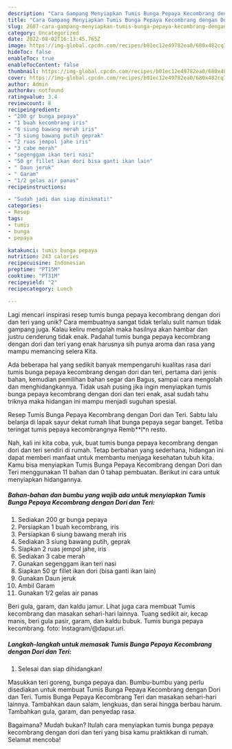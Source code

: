 ```yaml
---
description: "Cara Gampang Menyiapkan Tumis Bunga Pepaya Kecombrang dengan Dori dan Teri yang Mantap"
title: "Cara Gampang Menyiapkan Tumis Bunga Pepaya Kecombrang dengan Dori dan Teri yang Mantap"
slug: 2607-cara-gampang-menyiapkan-tumis-bunga-pepaya-kecombrang-dengan-dori-dan-teri-yang-mantap
category: Uncategorized
date: 2022-08-02T16:13:45.765Z
image: https://img-global.cpcdn.com/recipes/b01ec12e49782ea0/680x482cq70/tumis-bunga-pepaya-kecombrang-dengan-dori-dan-teri-foto-resep-utama.jpg
hideToc: false
enableToc: true
enableTocContent: false
thumbnail: https://img-global.cpcdn.com/recipes/b01ec12e49782ea0/680x482cq70/tumis-bunga-pepaya-kecombrang-dengan-dori-dan-teri-foto-resep-utama.jpg
cover: https://img-global.cpcdn.com/recipes/b01ec12e49782ea0/680x482cq70/tumis-bunga-pepaya-kecombrang-dengan-dori-dan-teri-foto-resep-utama.jpg
author: Admin
authorAv: notfound
ratingvalue: 3.4
reviewcount: 8
recipeingredient:
- "200 gr bunga pepaya"
- "1 buah kecombrang iris"
- "6 siung bawang merah iris"
- "3 siung bawang putih geprak"
- "2 ruas jempol jahe iris"
- "3 cabe merah"
- "segenggam ikan teri nasi"
- "50 gr fillet ikan dori bisa ganti ikan lain"
- " Daun jeruk"
- " Garam"
- "1/2 gelas air panas"
recipeinstructions:

- "Sudah jadi dan siap dinikmati!"
categories:
- Resep
tags:
- tumis
- bunga
- pepaya

katakunci: tumis bunga pepaya 
nutrition: 243 calories
recipecuisine: Indonesian
preptime: "PT15M"
cooktime: "PT31M"
recipeyield: "2"
recipecategory: Lunch

---
```





Lagi mencari inspirasi resep tumis bunga pepaya kecombrang dengan dori dan teri yang unik? Cara membuatnya sangat tidak terlalu sulit namun tidak gampang juga. Kalau keliru mengolah maka hasilnya akan hambar dan justru cenderung tidak enak. Padahal tumis bunga pepaya kecombrang dengan dori dan teri yang enak harusnya sih punya aroma dan rasa yang mampu memancing selera Kita.





Ada beberapa hal yang sedikit banyak mempengaruhi kualitas rasa dari tumis bunga pepaya kecombrang dengan dori dan teri, pertama dari jenis bahan, kemudian pemilihan bahan segar dan Bagus, sampai cara mengolah dan menghidangkannya. Tidak usah pusing jika ingin menyiapkan tumis bunga pepaya kecombrang dengan dori dan teri enak,      asal sudah tahu triknya maka hidangan ini mampu menjadi suguhan spesial.














Resep Tumis Bunga Pepaya Kecombrang dengan Dori dan Teri. Sabtu lalu belanja di lapak sayur dekat rumah lihat bunga pepaya segar banget. Tetiba teringat tumis pepaya kecombrangnya Remb**l*n resto.






Nah, kali ini kita coba, yuk, buat tumis bunga pepaya kecombrang dengan dori dan teri sendiri di rumah. Tetap berbahan yang sederhana, hidangan ini dapat memberi manfaat untuk membantu menjaga kesehatan tubuh kita. Kamu bisa menyiapkan Tumis Bunga Pepaya Kecombrang dengan Dori dan Teri menggunakan 11 bahan dan 0 tahap pembuatan. Berikut ini cara untuk menyiapkan hidangannya.

<!--inarticleads1-->

##### Bahan-bahan dan bumbu yang wajib ada untuk menyiapkan Tumis Bunga Pepaya Kecombrang dengan Dori dan Teri:

1. Sediakan 200 gr bunga pepaya
1. Persiapkan 1 buah kecombrang, iris
1. Persiapkan 6 siung bawang merah iris
1. Sediakan 3 siung bawang putih, geprak
1. Siapkan 2 ruas jempol jahe, iris
1. Sediakan 3 cabe merah
1. Gunakan segenggam ikan teri nasi
1. Siapkan 50 gr fillet ikan dori (bisa ganti ikan lain)
1. Gunakan  Daun jeruk
1. Ambil  Garam
1. Gunakan 1/2 gelas air panas


Beri gula, garam, dan kaldu jamur. Lihat juga cara membuat Tumis kecombrang dan masakan sehari-hari lainnya. Tuang sedikit air, kecap manis, beri gula pasir, garam, dan kaldu bubuk. Tumis bunga pepaya kecombrang. foto: Instagram/@dapur.uri. 

<!--inarticleads2-->

##### Langkah-langkah untuk memasak Tumis Bunga Pepaya Kecombrang dengan Dori dan Teri:


1. Selesai dan siap dihidangkan!

Masukkan teri goreng, bunga pepaya dan. Bumbu-bumbu yang perlu disediakan untuk membuat Tumis Bunga Pepaya Kecombrang dengan Dori dan Teri. Tumis Bunga Pepaya Kecombrang Teri dan masakan sehari-hari lainnya. Tambahkan daun salam, lengkuas, dan serai hingga berbau harum. Tambahkan gula, garam, dan penyedap rasa. 

Bagaimana? Mudah bukan? Itulah cara menyiapkan tumis bunga pepaya kecombrang dengan dori dan teri yang bisa kamu praktikkan di rumah. Selamat mencoba!
